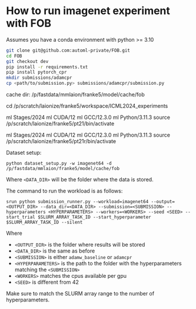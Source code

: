 # How to run imagenet experiment with FOB
Assumes you have a conda environment with python >= 3.10
```bash
git clone git@github.com:automl-private/FOB.git
cd FOB
git checkout dev
pip install -r requirements.txt
pip install pytorch_cpr
mkdir submissions/adamcpr
cp <path/to/submission.py> submissions/adamcpr/submission.py

```
cache dir: /p/fastdata/mmlaion/franke5/model/cache/fob

cd /p/scratch/laionize/franke5/workspace/ICML2024_experiments

ml Stages/2024
ml CUDA/12
ml GCC/12.3.0
ml Python/3.11.3
source /p/scratch/laionize/franke5/pt21/bin/activate

ml Stages/2024
ml CUDA/12
ml GCC/12.3.0
ml Python/3.11.3
source /p/scratch/laionize/franke5/pt21r/bin/activate


Dataset setup:
```
python dataset_setup.py -w imagenet64 -d /p/fastdata/mmlaion/franke5/model/cache/fob
```
Where `<DATA_DIR>` will be the folder where the data is stored.

The command to run the workload is as follows:
```
srun python submission_runner.py --workload=imagenet64 --output=<OUTPUT_DIR> --data_dir=<DATA_DIR> --submission=<SUBMISSION> --hyperparameters <HYPERPARAMETERS> --workers=<WORKERS> --seed <SEED> --start_trial $SLURM_ARRAY_TASK_ID --start_hyperparameter $SLURM_ARRAY_TASK_ID --silent
```
Where
- `<OUTPUT_DIR>` is the folder where results will be stored
- `<DATA_DIR>` is the same as before
- `<SUBMISSION>` is either `adamw_baseline` or `adamcpr`
- `<HYPERPARAMETERS>` is the path to the folder with the hyperparameters matching the `<SUBMISSION>`
- `<WORKERS>` matches the cpus available per gpu
- `<SEED>` is different from 42

Make sure to match the SLURM array range to the number of hyperparameters.
